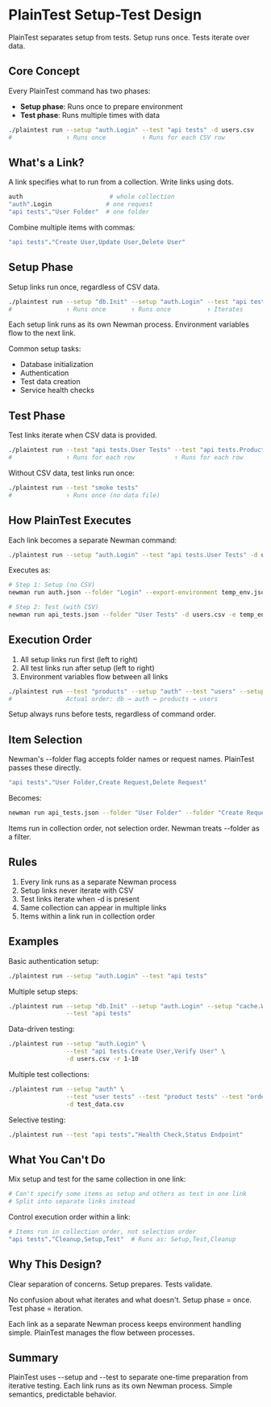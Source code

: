 # PlainTest Setup-Test Design

PlainTest separates setup from tests. Setup runs once. Tests iterate over data.

## Core Concept

Every PlainTest command has two phases:
- **Setup phase**: Runs once to prepare environment
- **Test phase**: Runs multiple times with data

```bash
./plaintest run --setup "auth.Login" --test "api tests" -d users.csv
#               ↑ Runs once          ↑ Runs for each CSV row
```

## What's a Link?

A link specifies what to run from a collection. Write links using dots.

```bash
auth                        # whole collection
"auth".Login               # one request
"api tests"."User Folder"  # one folder
```

Combine multiple items with commas:
```bash
"api tests"."Create User,Update User,Delete User"
```

## Setup Phase

Setup links run once, regardless of CSV data.

```bash
./plaintest run --setup "db.Init" --setup "auth.Login" --test "api tests" -d data.csv
#               ↑ Runs once       ↑ Runs once          ↑ Iterates
```

Each setup link runs as its own Newman process. Environment variables flow to the next link.

Common setup tasks:
- Database initialization
- Authentication
- Test data creation
- Service health checks

## Test Phase

Test links iterate when CSV data is provided.

```bash
./plaintest run --test "api tests.User Tests" --test "api tests.Product Tests" -d data.csv
#               ↑ Runs for each row           ↑ Runs for each row
```

Without CSV data, test links run once:
```bash
./plaintest run --test "smoke tests"
#               ↑ Runs once (no data file)
```

## How PlainTest Executes

Each link becomes a separate Newman command:

```bash
./plaintest run --setup "auth.Login" --test "api tests.User Tests" -d users.csv
```

Executes as:
```bash
# Step 1: Setup (no CSV)
newman run auth.json --folder "Login" --export-environment temp_env.json

# Step 2: Test (with CSV)
newman run api_tests.json --folder "User Tests" -d users.csv -e temp_env.json
```

## Execution Order

1. All setup links run first (left to right)
2. All test links run after setup (left to right)
3. Environment variables flow between all links

```bash
./plaintest run --test "products" --setup "auth" --test "users" --setup "db"
#               Actual order: db → auth → products → users
```

Setup always runs before tests, regardless of command order.

## Item Selection

Newman's --folder flag accepts folder names or request names. PlainTest passes these directly.

```bash
"api tests"."User Folder,Create Request,Delete Request"
```

Becomes:
```bash
newman run api_tests.json --folder "User Folder" --folder "Create Request" --folder "Delete Request"
```

Items run in collection order, not selection order. Newman treats --folder as a filter.

## Rules

1. Every link runs as a separate Newman process
2. Setup links never iterate with CSV
3. Test links iterate when -d is present
4. Same collection can appear in multiple links
5. Items within a link run in collection order

## Examples

Basic authentication setup:
```bash
./plaintest run --setup "auth.Login" --test "api tests"
```

Multiple setup steps:
```bash
./plaintest run --setup "db.Init" --setup "auth.Login" --setup "cache.Warm" \
                --test "api tests"
```

Data-driven testing:
```bash
./plaintest run --setup "auth.Login" \
                --test "api tests.Create User,Verify User" \
                -d users.csv -r 1-10
```

Multiple test collections:
```bash
./plaintest run --setup "auth" \
                --test "user tests" --test "product tests" --test "order tests" \
                -d test_data.csv
```

Selective testing:
```bash
./plaintest run --test "api tests"."Health Check,Status Endpoint"
```

## What You Can't Do

Mix setup and test for the same collection in one link:
```bash
# Can't specify some items as setup and others as test in one link
# Split into separate links instead
```

Control execution order within a link:
```bash
# Items run in collection order, not selection order
"api tests"."Cleanup,Setup,Test"  # Runs as: Setup,Test,Cleanup
```

## Why This Design?

Clear separation of concerns. Setup prepares. Tests validate.

No confusion about what iterates and what doesn't. Setup phase = once. Test phase = iteration.

Each link as a separate Newman process keeps environment handling simple. PlainTest manages the flow between processes.

## Summary

PlainTest uses --setup and --test to separate one-time preparation from iterative testing. Each link runs as its own Newman process. Simple semantics, predictable behavior.